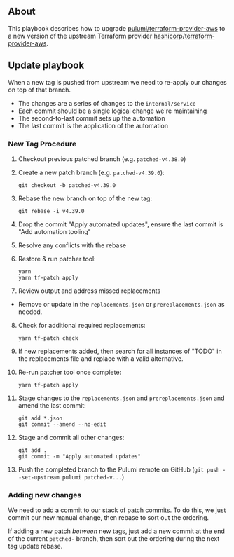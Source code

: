 ## About

This playbook describes how to upgrade [pulumi/terraform-provider-aws](https://github.com/pulumi/terraform-provider-aws) to a new version of the upstream Terraform provider [hashicorp/terraform-provider-aws](https://github.com/hashicorp/terraform-provider-aws).

## Update playbook

When a new tag is pushed from upstream we need to re-apply our changes on top of that branch.

- The changes are a series of changes to the `internal/service`
- Each commit should be a single logical change we're maintaining
- The second-to-last commit sets up the automation
- The last commit is the application of the automation

### New Tag Procedure

1. Checkout previous patched branch (e.g. `patched-v4.38.0`)
2. Create a new patch branch (e.g. `patched-v4.39.0`):

    ```
    git checkout -b patched-v4.39.0
    ```

3. Rebase the new branch on top of the new tag:

    ```
    git rebase -i v4.39.0
    ```

4. Drop the commit "Apply automated updates", ensure the last commit is "Add automation tooling"
5. Resolve any conflicts with the rebase
6. Restore & run patcher tool:

    ```
    yarn
    yarn tf-patch apply
    ```

7. Review output and address missed replacements

- Remove or update in the `replacements.json` or `prereplacements.json` as needed.

8. Check for additional required replacements:

    ```
    yarn tf-patch check
    ```

9. If new replacements added, then search for all instances of "TODO" in the replacements file and replace with a valid alternative.
10. Re-run patcher tool once complete:

    ```
    yarn tf-patch apply
    ```

11. Stage changes to the `replacements.json` and `prereplacements.json` and amend the last commit:

    ```
    git add *.json
    git commit --amend --no-edit
    ```

12. Stage and commit all other changes:

    ```
    git add .
    git commit -m "Apply automated updates"
    ```

13. Push the completed branch to the Pulumi remote on GitHub (`git push --set-upstream pulumi patched-v...`)

### Adding new changes

We need to add a commit to our stack of patch commits. To do this, we just commit our new manual change, then rebase to sort out the ordering.

If adding a new patch _between_ new tags, just add a new commit at the end of the current `patched-` branch, then sort out the ordering during the next tag update rebase.
